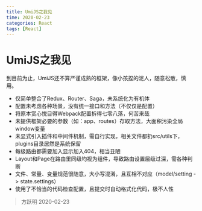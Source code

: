 ```yaml
---
title: UmiJS之我见
time: 2020-02-23
categories: React
tags: [React]
---
```


# UmiJS之我见

到目前为止，UmiJS还不算严谨成熟的框架，像小孩捏的泥人，随意松散，慎用。

- 仅简单整合了Redux、Router、Saga，未系统化为有机体
- 配置未考虑各种场景，没有统一接口和方法（不仅仅是配置）
- 将原本赏心悦目得Webpack配置拆得七零八落，何苦来哉
- 未提供框架必要的参数（如：app、routes）存取方法，大面积污染全局window变量
- 未显式引入插件和中间件机制，需自行实现，相关文件都扔src/utils下，plugins目录居然是系统保留
- 每级路由都需要加入显示加入404，相当丑陋
- Layout和Page在路由里同级均视为组件，导致路由设置层级过深，需各种判断
- 文件、常量、变量规范很随意，大小写混淆，且互相不对应（model/setting -> state.settings）
- 使用了不恰当的代码检查配置，且提交时自动格式化代码，极不人性

> 方跃明
> 2020-02-23
